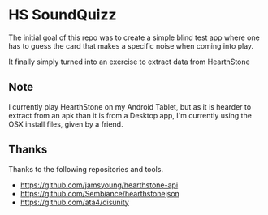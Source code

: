 # HS SoundQuizz

The initial goal of this repo was to create a simple blind test app where one
has to guess the card that makes a specific noise when coming into play.

It finally simply turned into an exercise to extract data from HearthStone

## Note

I currently play HearthStone on my Android Tablet, but as it is hearder to
extract from an apk than it is from a Desktop app, I'm currently using the OSX
install files, given by a friend.

## Thanks

Thanks to the following repositories and tools.

- https://github.com/jamsyoung/hearthstone-api
- https://github.com/Sembiance/hearthstonejson
- https://github.com/ata4/disunity
